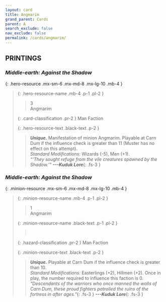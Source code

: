 ```yaml
---
layout: card
title: Angmarim
grand_parent: Cards
parent: A
search_exclude: false
nav_exclude: false
permalink: /cards/angmarim/
---
```


## PRINTINGS


### _Middle-earth: Against the Shadow_

{: .hero-resource .mx-sm-6 .mx-md-8 .mx-lg-10 .mb-4 }
> {: .hero-resource-name .mb-4 .p-1 .pl-2 }
> > <div class="card-mp">3</div>
> > <div class="card-name">Angmarim</div>
>
> {: .card-classification .pr-2 }
> Man Faction
>
> {: .hero-resource-text .black-text .p-2 }
> > _**Unique.**_ Manifestation of minion Angmarim. Playable at Carn Dum if the influence check is greater than 11 (Muster has no effect on this attempt). <br>_Standard Modifications:_ Wizards (-5), Men (+1). <br>_“‘They sought refuge from the vile creatures spawned by the Shadow.’”_ ***---&#65279;Kuduk Lore***{: .fs-3 } 
> 

### _Middle-earth: Against the Shadow_

{: .minion-resource .mx-sm-6 .mx-md-8 .mx-lg-10 .mb-4 }
> {: .minion-resource-name .mb-4 .p-1 .pl-2 }
> > <div class="hazard-mp">1</div>
> > <div class="card-name">Angmarim</div>
>
> {: .minion-resource-name .black-text .p-1 .pl-2 }
> > &nbsp;
>
> {: .hazard-classification .pr-2 }
> Man Faction
>
> {: .minion-resource-text .black-text .p-2 }
> > _**Unique.**_ Playable at Carn Dum if the influence check is greater than 10. <br>_Standard Modifications:_ Easterlings (+2), Hillmen (+2). Once in play, the number required to influence this faction is 0. <br>_"Descendants of the warriors who once manned the walls of Carn Dum, these proud fighters patrolled the ruins of the fortress in after ages."_{: .fs-3 } ***---&#65279;Kuduk Lore***{: .fs-3 } 
> 

